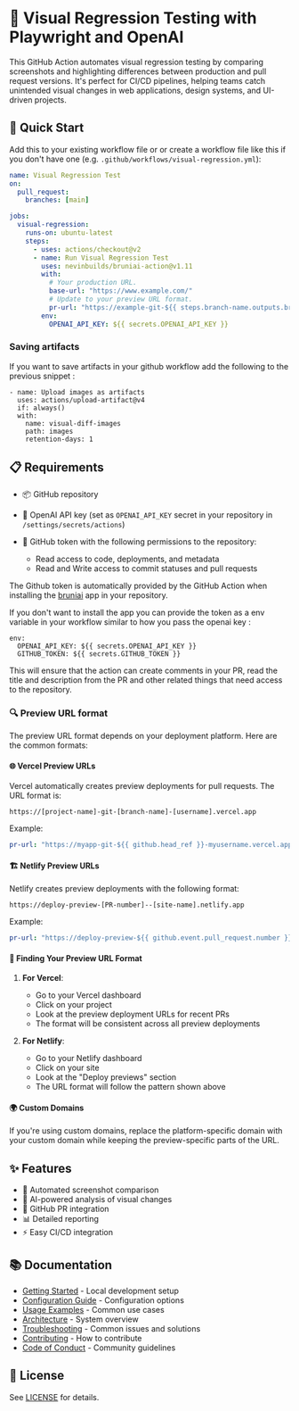 # 🎨 Visual Regression Testing with Playwright and OpenAI

This GitHub Action automates visual regression testing by comparing screenshots and highlighting differences between production and pull request versions. It's perfect for CI/CD pipelines, helping teams catch unintended visual changes in web applications, design systems, and UI-driven projects.

## 🚀 Quick Start

Add this to your existing workflow file or or create a workflow file like this if you don't have one (e.g. `.github/workflows/visual-regression.yml`):

```yaml
name: Visual Regression Test
on:
  pull_request:
    branches: [main]

jobs:
  visual-regression:
    runs-on: ubuntu-latest
    steps:
      - uses: actions/checkout@v2
      - name: Run Visual Regression Test
        uses: nevinbuilds/bruniai-action@v1.11
        with:
          # Your production URL.
          base-url: "https://www.example.com/"
          # Update to your preview URL format.
          pr-url: "https://example-git-${{ steps.branch-name.outputs.branch_name }}-{{github.actor}}.vercel.app"
        env:
          OPENAI_API_KEY: ${{ secrets.OPENAI_API_KEY }}
```

### Saving artifacts

If you want to save artifacts in your github workflow add the following to the previous snippet :

```
- name: Upload images as artifacts
  uses: actions/upload-artifact@v4
  if: always()
  with:
    name: visual-diff-images
    path: images
    retention-days: 1
```

## 📋 Requirements

- 📦 GitHub repository
- 🔑 OpenAI API key (set as `OPENAI_API_KEY` secret in your repository in `/settings/secrets/actions`)
- 🔐 GitHub token with the following permissions to the repository:

  - Read access to code, deployments, and metadata
  - Read and Write access to commit statuses and pull requests

The Github token is automatically provided by the GitHub Action when installing the [bruniai](Bruniai) app in your repository.

If you don't want to install the app you can provide the token as a env variable in your workflow similar to how you pass the openai key :

```
env:
  OPENAI_API_KEY: ${{ secrets.OPENAI_API_KEY }}
  GITHUB_TOKEN: ${{ secrets.GITHUB_TOKEN }}
```

This will ensure that the action can create comments in your PR, read the title and description from the PR and other related things that need access to the repository.

### 🔍 Preview URL format

The preview URL format depends on your deployment platform. Here are the common formats:

#### 🌐 Vercel Preview URLs

Vercel automatically creates preview deployments for pull requests. The URL format is:

```
https://[project-name]-git-[branch-name]-[username].vercel.app
```

Example:

```yaml
pr-url: "https://myapp-git-${{ github.head_ref }}-myusername.vercel.app"
```

#### 🏗️ Netlify Preview URLs

Netlify creates preview deployments with the following format:

```
https://deploy-preview-[PR-number]--[site-name].netlify.app
```

Example:

```yaml
pr-url: "https://deploy-preview-${{ github.event.pull_request.number }}--myapp.netlify.app"
```

#### 🔎 Finding Your Preview URL Format

1. **For Vercel**:

   - Go to your Vercel dashboard
   - Click on your project
   - Look at the preview deployment URLs for recent PRs
   - The format will be consistent across all preview deployments

2. **For Netlify**:
   - Go to your Netlify dashboard
   - Click on your site
   - Look at the "Deploy previews" section
   - The URL format will follow the pattern shown above

#### 🌍 Custom Domains

If you're using custom domains, replace the platform-specific domain with your custom domain while keeping the preview-specific parts of the URL.

## ✨ Features

- 📸 Automated screenshot comparison
- 🤖 AI-powered analysis of visual changes
- 🔄 GitHub PR integration
- 📊 Detailed reporting
- ⚡ Easy CI/CD integration

## 📚 Documentation

- [Getting Started](docs/getting-started.md) - Local development setup
- [Configuration Guide](docs/configuration.md) - Configuration options
- [Usage Examples](docs/usage-examples.md) - Common use cases
- [Architecture](docs/architecture.md) - System overview
- [Troubleshooting](docs/troubleshooting.md) - Common issues and solutions
- [Contributing](docs/contributing.md) - How to contribute
- [Code of Conduct](CODE_OF_CONDUCT.md) - Community guidelines

## 📄 License

See [LICENSE](LICENSE) for details.
